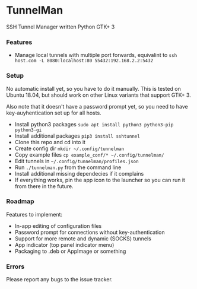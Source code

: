 # TunnelMan
SSH Tunnel Manager written Python GTK+ 3

### Features

- Manage local tunnels with multiple port forwards, equivalint to `ssh host.com -L 8080:localhost:80 55432:192.168.2.2:5432`


### Setup

No automatic install yet, so you have to do it manually. This is tested on Ubuntu 18.04, but should work on other Linux variants that support GTK+ 3.

Also note that it doesn't have a password prompt yet, so you need to have key-auyhentication set up for all hosts.

- Install python3 packages `sudo apt install python3 python3-pip python3-gi`
- Install additional packages `pip3 install sshtunnel`
- Clone this repo and cd into it
- Create config dir `mkdir ~/.config/tunnelman`
- Copy example files `cp example_conf/* ~/.config/tunnelman/`
- Edit tunnels in `~/.config/tunnelman/profiles.json`
- Run `./tunnelman.py` from the command line 
- Install additional missing dependecies if it complains
- If everything works, pin the app icon to the launcher so you can run it from there in the future. 

### Roadmap

Features to implement:

- In-app editing of configuration files
- Password prompt for connections without key-authentication
- Support for more remote and dynamic (SOCKS) tunnels
- App indicator (top panel indicator menu)
- Packaging to .deb or AppImage or something


### Errors

Please report any bugs to the issue tracker. 



